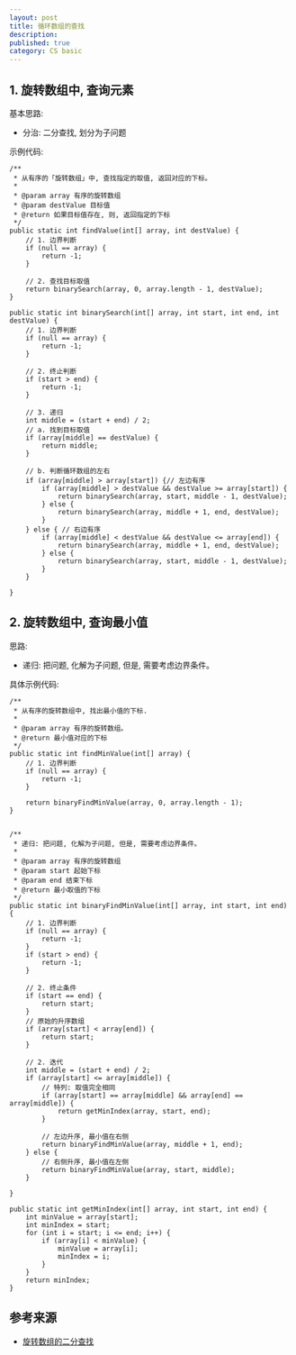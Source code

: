 ```yaml
---
layout: post
title: 循环数组的查找
description: 
published: true
category: CS basic
---
```



## 1. 旋转数组中, 查询元素

基本思路:

* 分治: 二分查找, 划分为子问题

示例代码:

    /**
     * 从有序的「旋转数组」中, 查找指定的取值, 返回对应的下标。
     *
     * @param array 有序的旋转数组
     * @param destValue 目标值
     * @return 如果目标值存在, 则, 返回指定的下标
     */
    public static int findValue(int[] array, int destValue) {
        // 1. 边界判断
        if (null == array) {
            return -1;
        }

        // 2. 查找目标取值
        return binarySearch(array, 0, array.length - 1, destValue);
    }

    public static int binarySearch(int[] array, int start, int end, int destValue) {
        // 1. 边界判断
        if (null == array) {
            return -1;
        }

        // 2. 终止判断
        if (start > end) {
            return -1;
        }

        // 3. 递归
        int middle = (start + end) / 2;
        // a. 找到目标取值
        if (array[middle] == destValue) {
            return middle;
        }

        // b. 判断循环数组的左右
        if (array[middle] > array[start]) {// 左边有序
            if (array[middle] > destValue && destValue >= array[start]) {
                return binarySearch(array, start, middle - 1, destValue);
            } else {
                return binarySearch(array, middle + 1, end, destValue);
            }
        } else { // 右边有序
            if (array[middle] < destValue && destValue <= array[end]) {
                return binarySearch(array, middle + 1, end, destValue);
            } else {
                return binarySearch(array, start, middle - 1, destValue);
            }
        }

    }



## 2. 旋转数组中, 查询最小值

思路:

* 递归: 把问题, 化解为子问题, 但是, 需要考虑边界条件。


具体示例代码:

    /**
     * 从有序的旋转数组中, 找出最小值的下标.
     *
     * @param array 有序的旋转数组。
     * @return 最小值对应的下标
     */
    public static int findMinValue(int[] array) {
        // 1. 边界判断
        if (null == array) {
            return -1;
        }

        return binaryFindMinValue(array, 0, array.length - 1);
    }


    /**
     * 递归: 把问题, 化解为子问题, 但是, 需要考虑边界条件。
     *
     * @param array 有序的旋转数组
     * @param start 起始下标
     * @param end 结束下标
     * @return 最小取值的下标
     */
    public static int binaryFindMinValue(int[] array, int start, int end) {
        // 1. 边界判断
        if (null == array) {
            return -1;
        }
        if (start > end) {
            return -1;
        }

        // 2. 终止条件
        if (start == end) {
            return start;
        }
        // 原始的升序数组
        if (array[start] < array[end]) {
            return start;
        }

        // 2. 迭代
        int middle = (start + end) / 2;
        if (array[start] <= array[middle]) {
            // 特列: 取值完全相同
            if (array[start] == array[middle] && array[end] == array[middle]) {
                return getMinIndex(array, start, end);
            }

            // 左边升序, 最小值在右侧
            return binaryFindMinValue(array, middle + 1, end);
        } else {
            // 右侧升序, 最小值在左侧
            return binaryFindMinValue(array, start, middle);
        }

    }

    public static int getMinIndex(int[] array, int start, int end) {
        int minValue = array[start];
        int minIndex = start;
        for (int i = start; i <= end; i++) {
            if (array[i] < minValue) {
                minValue = array[i];
                minIndex = i;
            }
        }
        return minIndex;
    }



## 参考来源


* [旋转数组的二分查找][旋转数组的二分查找]






[NingG]:    http://ningg.github.com  "NingG"

[旋转数组的二分查找]:		http://blog.csdn.net/lclansefengbao/article/details/37591609
